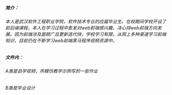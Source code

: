 ##### 简介：

######       本人是武汉软件工程职业学院，软件技术专业的应届毕业生。在校期间学校开设了前后端课程，本人在学习过程中愈发对web前端感兴趣，决心将web前端方向发展。因为前端涉及面颇广且更新迭代快，学校学习有限，从网上多种渠道学习前端知识，目前仍在不断学习web前端黑马程序视频资源中。

#####     文件内：

######           A类是自学视频，所模仿教学示例写的一些作业

######           B类是毕业设计
